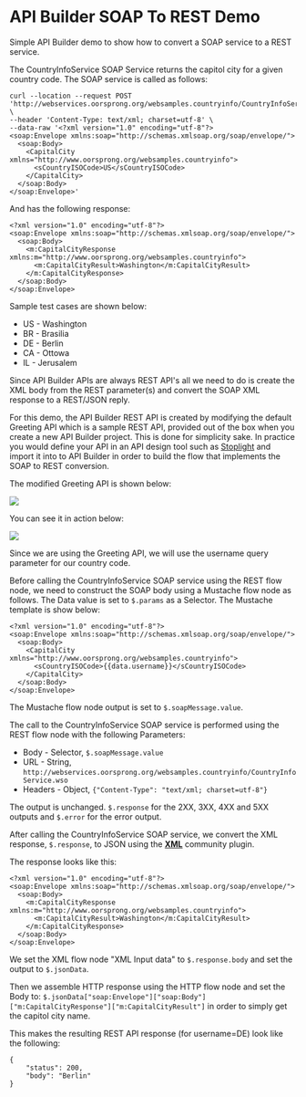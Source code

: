 # API Builder SOAP To REST Demo

Simple API Builder demo to show how to convert a SOAP service to a REST service.

The CountryInfoService SOAP Service returns the capitol city for a given country code. The SOAP service is called as follows:

```
curl --location --request POST 'http://webservices.oorsprong.org/websamples.countryinfo/CountryInfoService.wso' \
--header 'Content-Type: text/xml; charset=utf-8' \
--data-raw '<?xml version="1.0" encoding="utf-8"?>
<soap:Envelope xmlns:soap="http://schemas.xmlsoap.org/soap/envelope/">
  <soap:Body>
    <CapitalCity xmlns="http://www.oorsprong.org/websamples.countryinfo">
      <sCountryISOCode>US</sCountryISOCode>
    </CapitalCity>
  </soap:Body>
</soap:Envelope>'
```

And has the following response:

```
<?xml version="1.0" encoding="utf-8"?>
<soap:Envelope xmlns:soap="http://schemas.xmlsoap.org/soap/envelope/">
  <soap:Body>
    <m:CapitalCityResponse xmlns:m="http://www.oorsprong.org/websamples.countryinfo">
      <m:CapitalCityResult>Washington</m:CapitalCityResult>
    </m:CapitalCityResponse>
  </soap:Body>
</soap:Envelope>
```

Sample test cases are shown below:

* US - Washington
* BR - Brasilia
* DE - Berlin
* CA - Ottowa
* IL - Jerusalem

Since API Builder APIs are always REST API's all we need to do is create the XML body from the REST  parameter(s) and convert the SOAP XML response to a REST/JSON reply.

For this demo, the API Builder REST API is created by modifying the default Greeting API which is a sample REST API, provided out of the box when you create a new API Builder project. This is done for simplicity sake. In practice you would define your API in an API design tool such as [Stoplight](https://stoplight.io/) and import it into to API Builder in order to build the flow that implements the SOAP to REST conversion.

The modified Greeting API is shown below:

![](https://i.imgur.com/YFgrn4V.png)

You can see it in action below:

![](https://i.imgur.com/40OO1HG.png)

Since we are using the Greeting API, we will use the username query parameter for our country code.

Before calling the CountryInfoService SOAP service using the REST flow node, we need to construct the SOAP body using a Mustache flow node as follows. The Data value is set to `$.params` as a Selector. The Mustache template is show below:

```
<?xml version="1.0" encoding="utf-8"?>
<soap:Envelope xmlns:soap="http://schemas.xmlsoap.org/soap/envelope/">
  <soap:Body>
    <CapitalCity xmlns="http://www.oorsprong.org/websamples.countryinfo">
      <sCountryISOCode>{{data.username}}</sCountryISOCode>
    </CapitalCity>
  </soap:Body>
</soap:Envelope>
```

The Mustache flow node output is set to `$.soapMessage.value`.

The call to the CountryInfoService SOAP service is performed using the REST flow node with the following Parameters:

* Body - Selector, `$.soapMessage.value`
* URL - String, `http://webservices.oorsprong.org/websamples.countryinfo/CountryInfoService.wso`
* Headers - Object, `{"Content-Type": "text/xml; charset=utf-8"}`

The output is unchanged. `$.response` for the 2XX, 3XX, 4XX and 5XX outputs and `$.error` for the error output.

After calling the CountryInfoService SOAP service, we convert the XML response, `$.response`, to JSON using the  [**XML**](https://github.com/Axway-API-Builder-Ext/api-builder-extras/tree/master/api-builder-plugin-fn-xml-node) community plugin.

The response looks like this:

```
<?xml version="1.0" encoding="utf-8"?>
<soap:Envelope xmlns:soap="http://schemas.xmlsoap.org/soap/envelope/">
  <soap:Body>
    <m:CapitalCityResponse xmlns:m="http://www.oorsprong.org/websamples.countryinfo">
      <m:CapitalCityResult>Washington</m:CapitalCityResult>
    </m:CapitalCityResponse>
  </soap:Body>
</soap:Envelope>
```

We set the XML flow node "XML Input data" to `$.response.body` and set the output to `$.jsonData`.

Then we assemble HTTP response using the HTTP flow node and set the Body to: `$.jsonData["soap:Envelope"]["soap:Body"]["m:CapitalCityResponse"]["m:CapitalCityResult"]` in order to simply get the capitol city name.

This makes the resulting REST API response (for username=DE) look like the following:

```
{
	"status": 200,
	"body": "Berlin"
}
```

